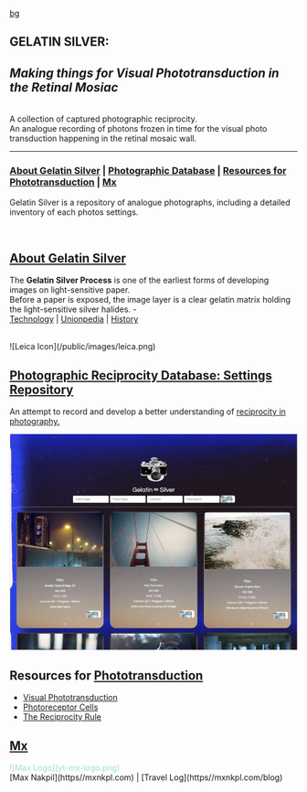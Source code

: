 [bg](#9fe2bf)


## GELATIN SILVER:

*Making things for Visual Phototransduction in the Retinal Mosiac*
---
<br>
A collection of captured photographic reciprocity.
<br>
An analogue recording of photons frozen in time for the visual photo transduction happening in the retinal mosaic wall.

<br>

---

### [About Gelatin Silver](#about) | [Photographic Database](#photodatabase) | [Resources for Phototransduction](#phototransduction) | [Mx](#mx)

Gelatin Silver is a repository of analogue photographs, including a detailed inventory of each photos settings.

<br>


## [About Gelatin Silver](#about)
The **Gelatin Silver Process** is one of the earliest forms of developing images on light-sensitive paper.<br>
Before a paper is exposed, the image layer is a clear gelatin matrix holding the light-sensitive silver halides. - <br>
[Technology](https://en.wikipedia.org/wiki/Gelatin_silver_process#Technology)
|
[Unionpedia](https://en.unionpedia.org/Gelatin_silver_process) | [History](https://smarthistory.org/the-gelatin-silver-process-10-of-12/)

<br>
![Leica Icon](/public/images/leica.png)


## [Photographic Reciprocity Database: Settings Repository](#photodatabase)
An attempt to record and develop a better understanding of [reciprocity in photography.](https://www.picturecorrect.com/tips/understanding-reciprocity-in-photography/)
<br>

![gelatin home](gelatinsilverhome.jpeg)



## Resources for [Phototransduction](#phototransduction)
* [Visual Phototransduction](https://reactome.org/content/detail/R-HSA-2187338)
* [Photoreceptor Cells](https://en.wikipedia.org/wiki/Photoreceptor_cell)
* [The Reciprocity Rule](https://www.apogeephoto.com/the-reciprocity-rule-in-photography/)



## [Mx](#mx)
<span style="color:#9fe2bf">
![Max Logo](yt-mx-logo.png)
</span>
<br>
[Max Nakpil](https//mxnkpl.com) | [Travel Log](https//mxnkpl.com/blog)
